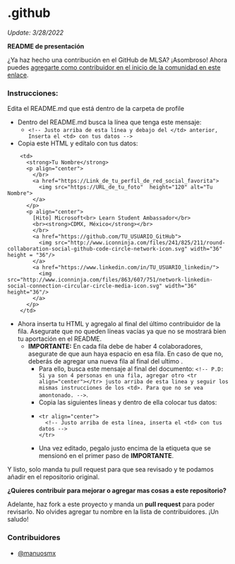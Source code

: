 # .github

*Update: 3/28/2022*

**README de presentación**

¿Ya haz hecho una contribución en el GitHub de MLSA? ¡Asombroso! Ahora puedes [agregarte como contribuidor en el inicio de la comunidad en este enlace](./profile/README.md).

### Instrucciones:
Edita el README.md que está dentro de la carpeta de profile
- Dentro del README.md busca la línea que tenga este mensaje:
  - ```<!-- Justo arriba de esta línea y debajo del </td> anterior, Inserta el <td> con tus datos -->```
- Copia este HTML y edítalo con tus datos:
```
    <td>
      <strong>Tu Nombre</strong>
      <p align="center">
        </br>
        <a href="https://Link_de_tu_perfil_de_red_social_favorita">
          <img src="https://URL_de_tu_foto"  height="120" alt="Tu Nombre">
        </a>
      </p>
      <p align="center">
        [Hito] Microsoft<br> Learn Student Ambassador</br>
        <br><strong>CDMX, México</strong></br>
        </br>
        <a href="https://github.com/TU_USUARIO_GitHub">
          <img src="http://www.iconninja.com/files/241/825/211/round-collaboration-social-github-code-circle-network-icon.svg" width="36" height = "36"/>
        </a>
        <a href="https://www.linkedin.com/in/TU_USUARIO_linkedin/">
          <img src="http://www.iconninja.com/files/863/607/751/network-linkedin-social-connection-circular-circle-media-icon.svg" width="36" height="36"/>
        </a>
      </p>
    </td>
```
- Ahora inserta tu HTML y agregalo al final del último contribuidor de la fila. Asegurate que no queden líneas vacías ya que no se mostrará bien tu aportación en el README.
  - **IMPORTANTE:** En cada fila debe de haber 4 colaboradores, asegurate de que aun haya espacio en esa fila. En caso de que no, deberás de agregar una nueva fila al final del ultimo **</tr>**. 
    - Para ello, busca este mensaje al final del documento: ```<!-- P.D: Si ya son 4 personas en una fila, agregar otro <tr align="center"></tr> justo arriba de esta linea y seguir los mismas instrucciones de los <td>. Para que no se vea amontonado. -->```. 
    - Copia las siguientes lineas y dentro de ella colocar tus datos: 
    - ```
      <tr align="center">
        <!-- Justo arriba de esta línea, inserta el <td> con tus datos -->
      </tr>
    - Una vez editado, pegalo justo encima de la etiqueta que se mensionó en el primer paso de **IMPORTANTE**.

Y listo, solo manda tu pull request para que sea revisado y te podamos añadir en el repositorio original.

**¿Quieres contribuir para mejorar o agregar mas cosas a este repositorio?**

Adelante, haz fork a este proyecto y manda un **pull request** para poder revisarlo. No olvides agregar tu nombre en la lista de contribuidores.
¡Un saludo!
### Contribuidores
- [@manuosmx](https://github.com/manuosmx)
